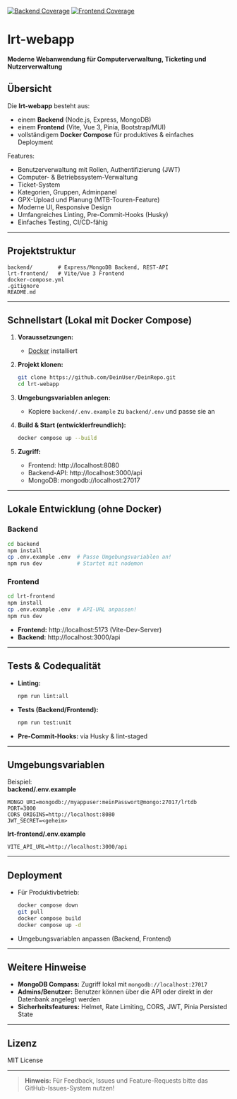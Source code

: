 
<!-- Build-Status, Coverage -->
[![Backend Coverage](https://codecov.io/gh/DeinUser/DeinRepo/branch/main/graph/badge.svg?flag=backend)]()
[![Frontend Coverage](https://codecov.io/gh/DeinUser/DeinRepo/branch/main/graph/badge.svg?flag=frontend)]()

# lrt-webapp

**Moderne Webanwendung für Computerverwaltung, Ticketing und Nutzerverwaltung**

## Übersicht

Die **lrt-webapp** besteht aus:
- einem **Backend** (Node.js, Express, MongoDB)
- einem **Frontend** (Vite, Vue 3, Pinia, Bootstrap/MUI)
- vollständigem **Docker Compose** für produktives & einfaches Deployment

Features:
- Benutzerverwaltung mit Rollen, Authentifizierung (JWT)
- Computer- & Betriebssystem-Verwaltung
- Ticket-System
- Kategorien, Gruppen, Adminpanel
- GPX-Upload und Planung (MTB-Touren-Feature)
- Moderne UI, Responsive Design
- Umfangreiches Linting, Pre-Commit-Hooks (Husky)
- Einfaches Testing, CI/CD-fähig

---

## **Projektstruktur**

```text
backend/        # Express/MongoDB Backend, REST-API
lrt-frontend/   # Vite/Vue 3 Frontend
docker-compose.yml
.gitignore
README.md
```

---

## **Schnellstart (Lokal mit Docker Compose)**

1. **Voraussetzungen:**
    - [Docker](https://www.docker.com/get-started) installiert

2. **Projekt klonen:**
   ```bash
   git clone https://github.com/DeinUser/DeinRepo.git
   cd lrt-webapp
   ```

3. **Umgebungsvariablen anlegen:**
    - Kopiere `backend/.env.example` zu `backend/.env` und passe sie an

4. **Build & Start (entwicklerfreundlich):**
   ```bash
   docker compose up --build
   ```

5. **Zugriff:**
    - Frontend: http://localhost:8080
    - Backend-API: http://localhost:3000/api
    - MongoDB: mongodb://localhost:27017

---

## **Lokale Entwicklung (ohne Docker)**

### **Backend**
```bash
cd backend
npm install
cp .env.example .env  # Passe Umgebungsvariablen an!
npm run dev           # Startet mit nodemon
```

### **Frontend**
```bash
cd lrt-frontend
npm install
cp .env.example .env  # API-URL anpassen!
npm run dev
```
- **Frontend:** http://localhost:5173 (Vite-Dev-Server)
- **Backend:** http://localhost:3000/api

---

## **Tests & Codequalität**

- **Linting:**
  ```bash
  npm run lint:all
  ```
- **Tests (Backend/Frontend):**
  ```bash
  npm run test:unit
  ```
- **Pre-Commit-Hooks:** via Husky & lint-staged

---

## **Umgebungsvariablen**

Beispiel:  
**backend/.env.example**
```env
MONGO_URI=mongodb://myappuser:meinPasswort@mongo:27017/lrtdb
PORT=3000
CORS_ORIGINS=http://localhost:8080
JWT_SECRET=<geheim>
```
**lrt-frontend/.env.example**
```env
VITE_API_URL=http://localhost:3000/api
```

---

## **Deployment**

- Für Produktivbetrieb:
  ```bash
  docker compose down
  git pull
  docker compose build
  docker compose up -d
  ```
- Umgebungsvariablen anpassen (Backend, Frontend)

---

## **Weitere Hinweise**

- **MongoDB Compass:** Zugriff lokal mit `mongodb://localhost:27017`
- **Admins/Benutzer:** Benutzer können über die API oder direkt in der Datenbank angelegt werden
- **Sicherheitsfeatures:** Helmet, Rate Limiting, CORS, JWT, Pinia Persisted State

---

## **Lizenz**

MIT License

---

> **Hinweis:** Für Feedback, Issues und Feature-Requests bitte das GitHub-Issues-System nutzen!
